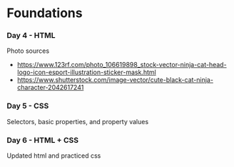 # Foundations

### Day 4 - HTML  
Photo sources  
 - https://www.123rf.com/photo_106619898_stock-vector-ninja-cat-head-logo-icon-esport-illustration-sticker-mask.html  
 - https://www.shutterstock.com/image-vector/cute-black-cat-ninja-character-2042617241

### Day 5 - CSS
Selectors, basic properties, and property values

### Day 6 - HTML + CSS
Updated html and practiced css
